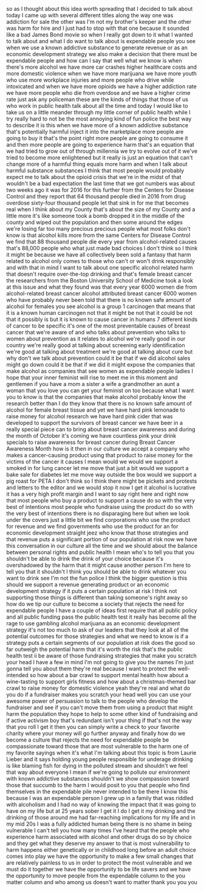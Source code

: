 
so as I thought about this idea worth
spreading that I decided to talk about
today I came up with several different
titles along the way one was addiction
for sale the other was I&#39;m not my
brother&#39;s keeper and the other was harm
for hire and I just had to stop with
that one because it sounded like a bad
James Bond movie so when I really got
down to it what I wanted to talk about
and what I do want to talk about is
expendable people you see when we use a
known addictive substance to generate
revenue or as an economic development
strategy we also make a decision that
there must be expendable people and how
can I say that well what we know is when
there&#39;s more alcohol we have more car
crashes higher healthcare costs and more
domestic violence when we have more
marijuana we have more youth who use
more workplace injuries and more people
who drive while intoxicated and when we
have more opioids we have a higher
addiction rate we have more people who
die from overdose and we have a higher
crime rate just ask any policeman these
are the kinds of things that those of us
who work in public health talk about all
the time and today I would like to take
us on a little meander through my little
corner of public health while I try
really hard to not be the most annoying
kind of fun police
the best way to describe it is this when
we have more of a known addictive
substance that&#39;s potentially harmful
inject it into the marketplace more
people are going to buy it that&#39;s the
point right more people are going to
consume it and then more people are
going to experience harm that&#39;s an
equation that we had tried to grow out
of through millennia we try to evolve
out of it we&#39;ve tried to become more
enlightened but it really is just an
equation that can&#39;t change more of a
harmful thing equals more harm and when
I talk about harmful substance
substances I think that most people
would probably expect me to talk about
the opioid crisis that we&#39;re in the
midst of that wouldn&#39;t be a bad
expectation the last time that we got
numbers was about two weeks ago it was
for 2016 for this further from the
Centers for Disease Control and they
report that 64 thousand people died in
2016 from drug overdose sixty-four
thousand people let that sink in for me
that becomes real when I think about my
County that&#39;s about the size of my
County and a little more it&#39;s like
someone took a bomb dropped it in the
middle of the county and wiped out the
population and then some around the
edges
we&#39;re losing far too many precious
precious people what most folks don&#39;t
know is that alcohol kills more from the
same Centers for Disease Control we find
that 88 thousand people die every year
from alcohol-related causes
that&#39;s 88,000 people who what just made
bad choices I don&#39;t think so
I think it might be because we have all
collectively been sold a fantasy that
harm related to alcohol only comes to
those who can&#39;t or won&#39;t drink
responsibly and with that in mind I want
to talk about one specific alcohol
related harm that doesn&#39;t require
over-the-top drinking and that&#39;s female
breast cancer the researchers from the
Boston University School of Medicine
took a look at this issue and what they
found was that every year 6000 women die
from alcohol-related breast cancer
alcohol attributed breast cancer 6000
women who have probably never been told
that there is no known safe amount of
alcohol for females you see alcohol is a
group 1 carcinogen that means that it is
a known human carcinogen not that it
might be not that it could be not that
it possibly is but it is known to cause
cancer in humans 7 different kinds of
cancer to be specific it&#39;s one of the
most preventable causes of breast cancer
that we&#39;re aware of
and who talks about prevention who talks
to women about prevention as it relates
to alcohol we&#39;re really good in our
country we&#39;re really good at talking
about screening early identification
we&#39;re good at talking about treatment
we&#39;re good at talking about cure but why
don&#39;t we talk about prevention could it
be that if we did alcohol sales might go
down could it be that if we did it might
expose the companies that make alcohol
as companies that see women as
expendable people ladies I hope that
your inner feminist will rise to meet me
in this moment and gentlemen if you have
a mom a sister a wife a grandmother an
aunt a woman that you love you can get
your feminist on too because what I want
you to know is that the companies that
make alcohol probably know the research
better than I do they know that there is
no known safe amount of alcohol for
female breast tissue and yet we have
hard pink lemonade to raise money for
alcohol research we have hard pink cider
that was developed to support the
survivors of breast cancer we have beer
in a really special piece
can to bring about breast cancer
awareness and during the month of
October it&#39;s coming we have countless
pink your drink specials to raise
awareness for breast cancer during
Breast Cancer Awareness Month how is it
then in our culture we accept a company
who makes a cancer-causing product using
that product to raise money for the
victims of the cancer it causes I mean
would we would we support a smoked in
for lung cancer let me move that just a
bit would we support a bake sale for
diabetes
let me move way outside the box would we
support a pig roast for PETA I don&#39;t
think so
I think there might be pickets and
protests and letters to the editor and
we would stop it now I get it
alcohol is lucrative it has a very high
profit margin and I want to say right
here and right now that most people who
buy a product to support a cause do so
with the very best of intentions
most people who fundraise using the
product do so with the very best of
intentions there is no disparaging here
but when we look under the covers just a
little bit we find corporations who use
the product for revenue and we find
governments who use the product for an
for economic development straight
jeez who know that those strategies and
that revenue puts a significant portion
of our population at risk now we have
this conversation in our culture all the
time and we should about the balance
between personal rights and public
health I mean who&#39;s to tell you that you
shouldn&#39;t be able to drink the drink of
your choice because it&#39;s overshadowed by
the harm that it might cause another
person I&#39;m here to tell you that it
shouldn&#39;t I think you should be able to
drink whatever you want to drink see I&#39;m
not the fun police I think the bigger
question is this should we support a
revenue generating product or an
economic development strategy if it puts
a certain population at risk I think not
supporting those things is different
than taking someone&#39;s right away so how
do we tip our culture to become a
society that rejects the need for
expendable people I have a couple of
ideas first require that all public
policy and all public funding pass the
public health test it really has become
all the rage to use gambling alcohol
marijuana as an economic development
strategy it&#39;s not too much to ask of our
leaders that they look at all of the
potential outcomes for those strategies
and what we need to know is if a
strategy puts a
certain segments of our population at
risk does the good so far outweigh the
potential harm that it&#39;s worth the risk
that&#39;s the public health test ii be
aware of those fundraising strategies
that make you scratch your head I have a
few in mind I&#39;m not going to give you
the names I&#39;m just gonna tell you about
them they&#39;re real because I want to
protect the well-intended so how about a
bar crawl to support mental health how
about a wine-tasting to support girls
fitness and how about a christmas-themed
bar crawl to raise money for domestic
violence yeah they&#39;re real and what do
you do if a fundraiser makes you scratch
your head well you can use your awesome
power of persuasion to talk to the
people who develop the fundraiser and
see if you can&#39;t move them from using a
product that might harm the population
they hope to help to some other kind of
fundraising and if active activism boy
that&#39;s redundant isn&#39;t your thing if
that&#39;s not the way that you roll I get
it then you can simply write a check to
your favorite charity where your money
will go further anyway and finally how
do we become a culture that rejects the
need for expendable people
be compassionate toward those that are
most vulnerable to the harm one of my
favorite sayings when it&#39;s what I&#39;m
talking about this topic is from Laurie
Lieber and it says holding young people
responsible for underage drinking is
like blaming fish for dying in the
polluted stream and shouldn&#39;t we feel
that way about everyone I mean if we&#39;re
going to pollute our environment with
known addictive substances shouldn&#39;t we
show compassion toward those that
succumb to the harm I would posit to you
that people who find themselves in the
expendable pile never intended to be
there I know this because I was an
expendable person I grew up in a family
that was riddled with alcoholism and I
had no way of knowing the impact that it
was going to have on my life but at 25
years sober
I get it
I do I get it my drinking and the
drinking of those around me had
far-reaching implications for my life
and in my mid 20s I was a fully addicted
human being there is no shame in being
vulnerable I can&#39;t tell you how many
times I&#39;ve heard that the people who
experience harm associated with alcohol
and other drugs do so by choice and they
get what they deserve my answer to that
is most vulnerability to harm happens
either genetically or in childhood long
before an adult choice comes into play
we have the opportunity to make a few
small changes that are relatively
painless to us in order to protect the
most vulnerable and we must do it
together we have the opportunity to be
life savers and we have the opportunity
to move people from the expendable
column to the you matter column and who
among us doesn&#39;t want to matter thank
you
you
you
